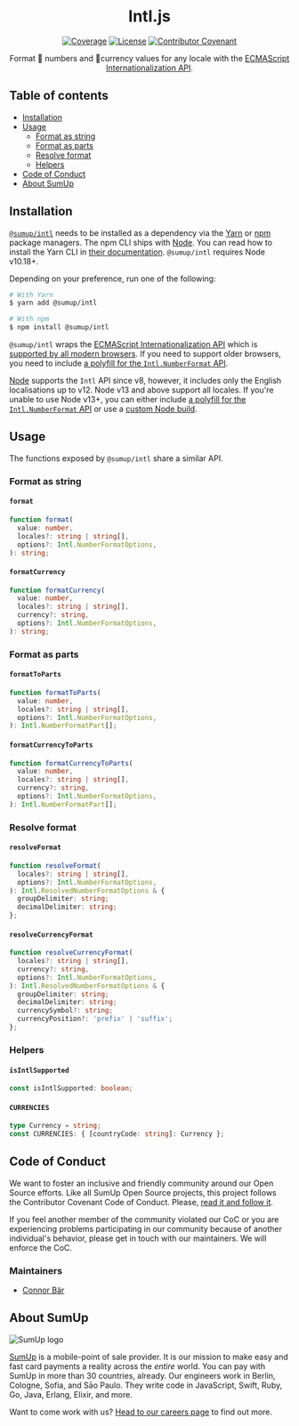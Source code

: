 <div align="center">

# Intl.js

[![Coverage](https://img.shields.io/codecov/c/github/sumup-oss/intl-js)](https://codecov.io/gh/sumup-oss/intl-js) [![License](https://img.shields.io/github/license/sumup-oss/intl-js)](https://github.com/sumup-oss/intl-js/blob/master/LICENSE)
[![Contributor Covenant](https://img.shields.io/badge/Contributor%20Covenant-v1.4%20adopted-ff69b4.svg)](CODE_OF_CONDUCT.md)

Format 🔢 numbers and 💱currency values for any locale with the [ECMAScript Internationalization API](https://developer.mozilla.org/en-US/docs/Web/JavaScript/Reference/Global_Objects/Intl).

</div>

## Table of contents

- [Installation](#installation)
- [Usage](#usage)
  - [Format as string](#format-as-string)
  - [Format as parts](#format-as-parts)
  - [Resolve format](#resolve-format)
  - [Helpers](#helpers)
- [Code of Conduct](#code-of-conduct)
- [About SumUp](#about-sumup)

## Installation

[`@sumup/intl`](https://www.npmjs.com/package/sumup/intl) needs to be installed as a dependency via the [Yarn](https://yarnpkg.com) or [npm](https://www.npmjs.com) package managers. The npm CLI ships with [Node](https://nodejs.org/en/). You can read how to install the Yarn CLI in [their documentation](https://yarnpkg.com/en/docs/install). `@sumup/intl` requires Node v10.18+.

Depending on your preference, run one of the following:

```sh
# With Yarn
$ yarn add @sumup/intl

# With npm
$ npm install @sumup/intl
```

`@sumup/intl` wraps the [ECMAScript Internationalization API](https://developer.mozilla.org/en-US/docs/Web/JavaScript/Reference/Global_Objects/Intl) which is [supported by all modern browsers](https://caniuse.com/#search=NumberFormat). If you need to support older browsers, you need to include [a polyfill for the `Intl.NumberFormat` API](https://formatjs.io/docs/polyfills/intl-numberformat).

[Node](https://nodejs.org/en/) supports the `Intl` API since v8, however, it includes only the English localisations up to v12. Node v13 and above support all locales. If you're unable to use Node v13+, you can either include [a polyfill for the `Intl.NumberFormat` API](https://formatjs.io/docs/polyfills/intl-numberformat) or use a [custom Node build](https://nodejs.org/docs/latest-v8.x/api/intl.html#intl_options_for_building_node_js).

## Usage

The functions exposed by `@sumup/intl` share a similar API.

### Format as string

#### `format`

```ts
function format(
  value: number,
  locales?: string | string[],
  options?: Intl.NumberFormatOptions,
): string;
```

#### `formatCurrency`

```ts
function formatCurrency(
  value: number,
  locales?: string | string[],
  currency?: string,
  options?: Intl.NumberFormatOptions,
): string;
```

### Format as parts

#### `formatToParts`

```ts
function formatToParts(
  value: number,
  locales?: string | string[],
  options?: Intl.NumberFormatOptions,
): Intl.NumberFormatPart[];
```

#### `formatCurrencyToParts`

```ts
function formatCurrencyToParts(
  value: number,
  locales?: string | string[],
  currency?: string,
  options?: Intl.NumberFormatOptions,
): Intl.NumberFormatPart[];
```

### Resolve format

#### `resolveFormat`

```ts
function resolveFormat(
  locales?: string | string[],
  options?: Intl.NumberFormatOptions,
): Intl.ResolvedNumberFormatOptions & {
  groupDelimiter: string;
  decimalDelimiter: string;
};
```

#### `resolveCurrencyFormat`

```ts
function resolveCurrencyFormat(
  locales?: string | string[],
  currency?: string,
  options?: Intl.NumberFormatOptions,
): Intl.ResolvedNumberFormatOptions & {
  groupDelimiter: string;
  decimalDelimiter: string;
  currencySymbol?: string;
  currencyPosition?: 'prefix' | 'suffix';
};
```

### Helpers

#### `isIntlSupported`

```ts
const isIntlSupported: boolean;
```

#### `CURRENCIES`

```ts
type Currency = string;
const CURRENCIES: { [countryCode: string]: Currency };
```

## Code of Conduct

We want to foster an inclusive and friendly community around our Open Source efforts. Like all SumUp Open Source projects, this project follows the Contributor Covenant Code of Conduct. Please, [read it and follow it](CODE_OF_CONDUCT.md).

If you feel another member of the community violated our CoC or you are experiencing problems participating in our community because of another individual's behavior, please get in touch with our maintainers. We will enforce the CoC.

### Maintainers

- [Connor Bär](mailto:connor.baer@sumup.com)

## About SumUp

![SumUp logo](https://raw.githubusercontent.com/sumup-oss/assets/master/sumup-logo.svg?sanitize=true)

[SumUp](https://sumup.com) is a mobile-point of sale provider. It is our mission to make easy and fast card payments a reality across the _entire_ world. You can pay with SumUp in more than 30 countries, already. Our engineers work in Berlin, Cologne, Sofia, and Sāo Paulo. They write code in JavaScript, Swift, Ruby, Go, Java, Erlang, Elixir, and more.

Want to come work with us? [Head to our careers page](https://sumup.com/careers) to find out more.
